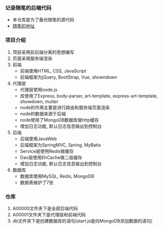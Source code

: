 ### 记录随笔的后端代码
* 本仓库是为了备份随笔的源代码
* [随笔的地址](http://www.a00000.xyz)

### 项目介绍
1. 项目采用前后端分离的思想编写
2. 页面采用服务端渲染
3. 前端
    * 前端使用HTML, CSS, JavaScript
    * 前端框架为jQuery, BootStrap, Vue, showndown
4. 代理层
    * 代理层使用node.js
    * 库使用了Express, body-parser, art-template, express-art-template, showdown, multer
    * node的作用主要是进行路由和服务端页面渲染
    * node的数据来源于后端
    * node使用了MongoDB数据库做http缓存
    * 增加日志功能, 默认日志信息输出到控制台
5. 后端
    * 后端使用JavaWeb
    * 后端框架为SpringMVC, Spring, MyBatis
    * Service层使用Redis做缓存
    * Dao层使用EhCache做二级缓存
    * 增加日志功能, 默认日志信息输出到控制台
6. 数据库
    * 数据库使用MySQL, Redis, MongoDB
    * 数据表维护了7张

### 仓库
1. A00000文件夹下是全部后端代码
2. A00001文件夹下是代理层和前端代码
3. db文件夹下是创建数据库的语句(start.js是向MongoDB添加数据的语句)
